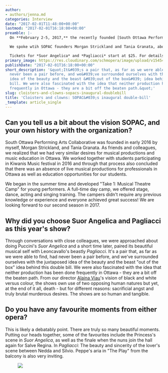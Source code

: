 ```yaml
---
author:
- authors/jenna.md
categories: Interview
date: "2017-02-01T11:48:00+00:00"
lastmod: "2017-02-01T16:18:00+00:00"
preamble: |-
  On **February 2-5, 2017,** the recently founded [South Ottawa Performing Arts Collaborative](http://sopac.weebly.com/) presents its inaugural production, a double-bill of Puccini's *Suor Angelica* and Leoncavallo's *Pagliacci*. The pair of works, bringing together opera's "beauty and the beast", are directed by [Alaina Viau](/scene/people/alaina-viau/) of [Loose TEA Music Theatre](/scene/companies/loose-tea-music-theatre/), and music directed by Nadia Boucher.

  We spoke wtih SOPAC founders Morgan Strickland and Tania Granata, about their first full-length production, and carving out their own space in Ottawa's opera scene.

  Tickets for *Suor Angelica* and *Pagliacci* start at $25. For details, [click here](https://www.eventbrite.ca/e/south-ottawa-performing-arts-collaborative-presents-suor-angelica-pagliacci-tickets-28456884307?aff=es2).
primary_image: https://res.cloudinary.com/schmopera/image/upload/v1545409169/media/webhook-uploads/1485951928481/2017-02-01---Suor-Pag.jpg.jpg
publishDate: "2017-02-01T16:18:00+00:00"
short_description: '&quot;It&#039;s a pair that, as far as we were able to find, had
  never been a pair before, and we&#039;ve surrounded ourselves with the juxtaposed
  idea of the beauty and the beast &#039;out of the box&#039; idea behind this double
  bill. We were also fascinated with the idea that neither production has been done
  frequently in Ottawa - they are a bit off the beaten path.&quot;'
slug: cloisters-and-clowns-sopacs-inaugural-doublebill
title: 'Cloisters and clowns: SOPAC&#039;s inaugural double-bill'
_template: article_single
---
```


## Can you tell us a bit about the vision SOPAC, and your own history with the organization?

South Ottawa Performing Arts Collaborative was founded in early 2016 by myself, Morgan Strickland, and Tania Granata. As friends and colleagues, we realized that we had very similar desires for musical productions and music education in Ottawa. We worked together with students participating in Kiwanis Music festival in 2016 and through that process also concluded that there was an absence of live musical productions for professionals in Ottawa as well as education opportunities for our students.

We began in the summer time and developed "Take 1: Musical Theatre Camp" for young performers. A full-time day camp, we offered stage, dance, acting and singing training. The campers didn't require any previous knowledge or experience and everyone achieved great success! We are looking forward to our second season in 2017. 

## Why did you choose Suor Angelica and Pagliacci as this year's show?

Through conversations with close colleagues, we were approached about doing Puccini's *Suor Angelica* and a short time later, paired its beautiful musical self with Leoncavallo's beastly *Pagliacci*. It's a pair that, as far as we were able to find, had never been a pair before, and we've surrounded ourselves with the juxtaposed idea of the beauty and the beast "out of the box" idea behind this double bill. We were also fascinated with the idea that neither production has been done frequently in Ottawa - they are a bit off the beaten path. From our director [Alaina Viau](/scene/people/alaina-viau/)'s vision of black and white versus colour, the shows own use of two opposing human natures but yet, at the end of it all, death - but for different reasons: sacrificial angst and truly brutal murderous desires. The shows are so human and tangible. 

## Do you have any favourite moments from either opera?

This is likely a debatably point.   There are truly so many beautiful moments. 
Putting our heads together, some of the favourites include the Princess's scene in *Suor Angelica*, as well as the finale when the nuns join the hall again for Salve Regina. In *Pagliacci*: The beauty and sincerity of the lover's scene between Nedda and Silvio. Peppe's aria in "The Play" from the balcony is also very inviting. 

<figure data-type="image">

![](https://res.cloudinary.com/schmopera/image/upload/v1545409169/media/webhook-uploads/1485950819255/2017-02-01---Suor_PagFinal.jpg.jpg)

<figure>
